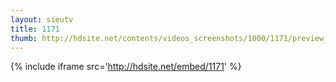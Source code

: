 ```yaml
---
layout: sieutv
title: 1171
thumb: http://hdsite.net/contents/videos_screenshots/1000/1171/preview_360p.mp4.jpg
---
```

{% include iframe src='http://hdsite.net/embed/1171' %}
 
